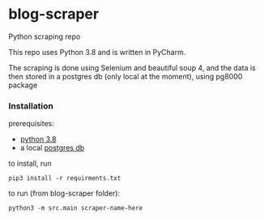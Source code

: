 # blog-scraper
Python scraping repo

This repo uses Python 3.8 and is written in PyCharm.
 
The scraping is done using Selenium and beautiful soup 4, and the data is then stored in a postgres db (only local at the moment), using pg8000 package

### Installation

prerequisites:
- [python 3.8](https://www.python.org/downloads/release/python-380/)
- a local [postgres db](https://wiki.postgresql.org/wiki/Homebrew)

to install, run
```
pip3 install -r requirments.txt
``` 

to run (from blog-scraper folder): 
```
python3 -m src.main scraper-name-here
```